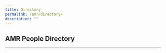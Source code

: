 ```yaml
---
title: Directory
permalink: /amr/directory/
description: ""
---
```



## AMR People Directory
--------------------